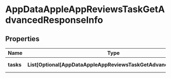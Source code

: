 # AppDataAppleAppReviewsTaskGetAdvancedResponseInfo


## Properties

| Name | Type | Description | Notes |
|------------ | ------------- | ------------- | -------------|
**tasks** | **List[Optional[AppDataAppleAppReviewsTaskGetAdvancedTaskInfo]]** | array of tasks |[optional]|